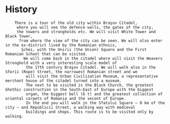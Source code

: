 # History


        There is a tour of the old city within Braşov Citadel,
         where you will see the defence walls, the gates of the city, 
         the towers and strongholds etc. We will visit White Tower and Black Tower,
          from where the view of the city can be seen. We will olso enter in the ex-district lived by the Romanian ethnics,
           Şchei, with the Unirii (the Union) Square and the First Romanian School that can be visited.
            We will come back in the citadel where will visit the Weavers Stronghold with a very interesting scale model of
             the 17th century Braşov Citadel. We will walk also in the Sforii (Rope) Street, the narrowest Romanian street and we 
             will visit the Urban Civilization Museum, a representative merchant house of the citadel turned into a museum. 
             The next to be visited is the Black Church, the greatest Ghothic construction in the South-East of Europe with the biggest 
             organ, the biggest bell (6 t) and the greatest collection of oriental carpets of Romania and the secont of Europe. 
             In the end you will walk in the Sfatului Square – 0 km of the city – and Republicii Street, a walking way with medieval 
             buildings and shops. This route is to be visited only by walking.

